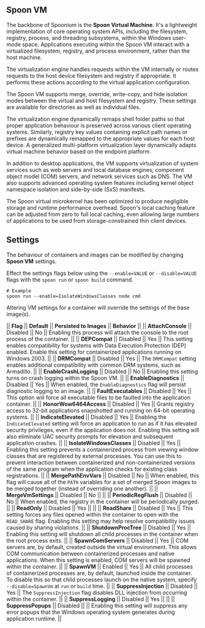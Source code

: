 ## Spoon VM

The backbone of Spoonium is the **Spoon Virtual Machine**. It's a lightweight implementation of core operating system APIs, including the filesystem, registry, process, and threading subsystems, within the Windows user-mode space. Applications executing within the Spoon VM interact with a virtualized filesystem, registry, and process environment, rather than the host machine.

The virtualization engine handles requests within the VM internally or routes requests to the host device filesystem and registry if appropriate. It performs these actions according to the virtual application configuration.

The Spoon VM supports merge, override, write-copy, and hide isolation modes between the virtual and host filesystem and registry. These settings are available for directories as well as individual files.

The virtualization engine dynamically remaps shell folder paths so that proper application behaviour is preserved across various client operating systems. Similarly, registry key values containing explicit path names or prefixes are dynamically remapped to the appropriate values for each host device. A generalized multi-platform virtualization layer dynamically adapts virtual machine behavior based on the endpoint platform.

In addition to desktop applications, the VM supports virtualization of system services such as web servers and local database engines, component object model (COM) servers, and network services such as DNS. The VM also supports advanced operating system features including kernel object namespace isolation and side-by-side (SxS) manifests.

The Spoon virtual microkernel has been optimized to produce negligible storage and runtime performance overhead. Spoon's local caching feature can be adjusted from zero to full local caching, even allowing large numbers of applications to be used from storage-constrained thin client devices.

## Settings

The behaviour of containers and images can be modified by changing **Spoon VM** settings.

Effect the settings flags below using the `--enable=VALUE` or `--disable=VALUE` flags with the `spoon run` or `spoon build` command.

    # Example
    spoon run --enable=IsolateWindowsClasses node cmd

Altering VM settings for a container will override the settings of the base image(s).

|| **Flag** || **Default** || **Persisted to Images** || **Behavior** ||
|| **AttachConsole** || Disabled || No || Enabling this process will attach the console to the root process of the container. ||
|| **DEPCompat** || Disabled || Yes || This setting enables compatibility for systems with Data Execution Protection (DEP) enabled. Enable this setting for containerized applications running on Windows 2003. ||
|| **DRMCompat** || Disabled || Yes || The `DRMCompat` setting enables additional compatibility with common DRM systems, such as Armadillo. ||
|| **EnableCrashLogging** || Disabled || No || Enabling this setting turns on crash logging within the Spoon VM. ||
|| **EnableDiagnostics** || Disabled || Yes || When enabled, the `EnableDiagnostics` flag will persist diagnostic logging to an image. ||
|| **FaultExecutables** || Disabled || Yes || This option will force all executable files to be faulted into the application container. ||
|| **HonorWow6464Access** || Disabled || Yes || Grants registry access to 32-bit applications snapshotted and running on 64-bit operating systems. ||
|| **IndicateElevated** || Disabled || Yes || Enabling the `IndicateElevated` setting will force an application to run as if it has elevated security privileges, even if the application does not. Enabling this setting will also eliminate UAC security prompts for elevation and subsequent application crashes. ||
|| **IsolateWindowsClasses** || Disabled || Yes || Enabling this setting prevents a containerized process from viewing window classes that are registered by external processes. You can use this to prevent interaction between containerized and non-containerized versions of the same program when the application checks for existing class registrations. ||
|| **MergePathEnvVars** || Disabled || No || When enabled, this flag will cause all of the `PATH` variables for a set of merged Spoon images to be merged together (instead of overriding one another). ||
|| **MergeVmSettings** || Disabled || No ||  ||
|| **PeriodicRegFlush** || Disabled || No || When enabled, the registry in the container will be periodically purged. ||
|| **ReadOnly** || Disabled || Yes ||  ||
|| **ReadShare** || Disabled || Yes || This setting forces any files opened within the container to open with the `READ_SHARE` flag. Enabling this setting may help resolve compatibility issues caused by sharing violations. ||
|| **ShutdownProcTree** || Disabled || Yes || Enabling this setting will shutdown all child processes in the container when the root process exits. ||
|| **SpawnComServers** || Disabled || Yes || COM servers are, by default, created outside the virtual environment. This allows COM communication between containerized processes and native applications. When this setting is enabled, COM servers will be spawned within the container. ||
|| **SpawnVM** || Enabled || Yes || All child processes of containerized processes are, by default, launched inside the container. To disable this so that child processes launch on the native system, specify `--disable=SpawnVm` at `run` or `build` time. ||
|| **SuppressInjection** || Disabled || Yes || The `SuppressInjection` flag disables DLL injection from occurring within the container. ||
|| **SuppressLogging** || Disabled || Yes ||  ||
|| **SuppressPopups** || Disabled ||  || Enabling this setting will suppress any error popups that the Windows operating system generates during application runtime. ||